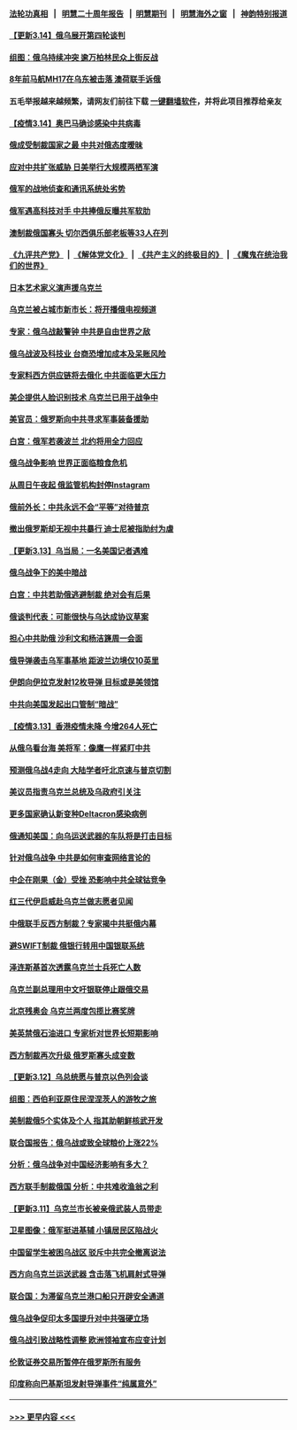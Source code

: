 #### [法轮功真相](https://github.com/gfw-breaker/truth/blob/master/README.md?t=0) &nbsp;&nbsp;|&nbsp;&nbsp; [明慧二十周年报告](https://github.com/gfw-breaker/mh-reports/blob/master/README.md?t=0) &nbsp;&nbsp;|&nbsp;&nbsp;[明慧期刊](https://github.com/gfw-breaker/mh-qikan) &nbsp;&nbsp;|&nbsp;&nbsp; [明慧海外之窗](https://github.com/gfw-breaker/mh-news/blob/master/README.md?t=0) &nbsp;&nbsp;|&nbsp;&nbsp; [神韵特别报道](https://github.com/gfw-breaker/mh-news/blob/master/shenyun.md?t=0)
#### [【更新3.14】俄乌展开第四轮谈判](../pages/nsc418/n13645306.md?t=03142352) 
#### [组图：俄乌持续冲突 逾万柏林民众上街反战](../pages/nsc418/n13645089.md?t=03142352) 
#### [8年前马航MH17在乌东被击落 澳荷联手诉俄](../pages/nsc418/n13645268.md?t=03142352) 
#### 五毛举报越来越频繁，请网友们前往下载 [一键翻墙软件](https://github.com/gfw-breaker/ssr-accounts)，并将此项目推荐给亲友
#### [【疫情3.14】奥巴马确诊感染中共病毒](../pages/nsc418/n13644460.md?t=03142352) 
#### [俄成受制裁国家之最 中共对俄态度暧昧](../pages/nsc418/n13645068.md?t=03142352) 
#### [应对中共扩张威胁 日美举行大规模两栖军演](../pages/nsc418/n13644962.md?t=03142352) 
#### [俄军的战地侦查和通讯系统处劣势](../pages/nsc418/n13645012.md?t=03142352) 
#### [俄军遇高科技对手 中共捧俄反曝共军软肋](../pages/nsc418/n13644978.md?t=03142352) 
#### [澳制裁俄国寡头 切尔西俱乐部老板等33人在列](../pages/nsc418/n13644771.md?t=03142352) 
#### [《九评共产党》](https://github.com/begood0513/9ping.md/blob/master/README.md) &nbsp;|&nbsp; [《解体党文化》](../../../../jtdwh.md/blob/master/README.md)  &nbsp;|&nbsp; [《共产主义的终极目的》](../../../../gczydzjmd.md/blob/master/README.md) &nbsp;|&nbsp; [《魔鬼在统治我们的世界》](../../../../mgztzwmdsj.md/blob/master/README.md) 
#### [日本艺术家义演声援乌克兰](../pages/nsc418/n13644759.md?t=03142352) 
#### [乌克兰被占城市新市长：将开播俄电视频道](../pages/nsc418/n13644101.md?t=03142352) 
#### [专家：俄乌战敲警钟 中共是自由世界之敌](../pages/nsc418/n13644294.md?t=03142352) 
#### [俄乌战波及科技业 台商恐增加成本及呆账风险](../pages/nsc418/n13644162.md?t=03142352) 
#### [专家料西方供应链将去俄化 中共面临更大压力](../pages/nsc418/n13644122.md?t=03142352) 
#### [美企提供人脸识别技术 乌克兰已用于战争中](../pages/nsc418/n13643691.md?t=03142352) 
#### [美官员：俄罗斯向中共寻求军事装备援助](../pages/nsc418/n13643751.md?t=03142352) 
#### [白宫：俄军若袭波兰 北约将用全力回应](../pages/nsc418/n13643668.md?t=03142352) 
#### [俄乌战争影响 世界正面临粮食危机](../pages/nsc418/n13643755.md?t=03142352) 
#### [从周日午夜起 俄监管机构封停Instagram](../pages/nsc418/n13643449.md?t=03142352) 
#### [俄前外长：中共永远不会“平等”对待普京](../pages/nsc418/n13643595.md?t=03142352) 
#### [撤出俄罗斯却无视中共暴行 迪士尼被指助纣为虐](../pages/nsc418/n13643422.md?t=03142352) 
#### [【更新3.13】乌当局：一名美国记者遇难](../pages/nsc418/n13643046.md?t=03142352) 
#### [俄乌战争下的美中暗战](../pages/nsc418/n13639921.md?t=03142352) 
#### [白宫：中共若助俄逃避制裁 绝对会有后果](../pages/nsc418/n13643513.md?t=03142352) 
#### [俄谈判代表：可能很快与乌达成协议草案](../pages/nsc418/n13643399.md?t=03142352) 
#### [担心中共助俄 沙利文和杨洁篪周一会面](../pages/nsc418/n13643432.md?t=03142352) 
#### [俄导弹袭击乌军事基地 距波兰边境仅10英里](../pages/nsc418/n13643362.md?t=03142352) 
#### [伊朗向伊拉克发射12枚导弹 目标或是美领馆](../pages/nsc418/n13642988.md?t=03142352) 
#### [中共向美国发起出口管制“暗战”](../pages/nsc418/n13612465.md?t=03142352) 
#### [【疫情3.13】香港疫情未降 今增264人死亡](../pages/nsc418/n13642734.md?t=03142352) 
#### [从俄乌看台海 美将军：像鹰一样紧盯中共](../pages/nsc418/n13637731.md?t=03142352) 
#### [预测俄乌战4走向 大陆学者吁北京速与普京切割](../pages/nsc418/n13642384.md?t=03142352) 
#### [美议员指责乌克兰总统及乌政府引关注](../pages/nsc418/n13642446.md?t=03142352) 
#### [更多国家确认新变种Deltacron感染病例](../pages/nsc418/n13642048.md?t=03142352) 
#### [俄通知美国：向乌运送武器的车队将是打击目标](../pages/nsc418/n13642030.md?t=03142352) 
#### [针对俄乌战争 中共是如何审查网络言论的](../pages/nsc418/n13641851.md?t=03142352) 
#### [中企在刚果（金）受挫 恐影响中共全球钴竞争](../pages/nsc418/n13641727.md?t=03142352) 
#### [红三代伊启威赴乌克兰做志愿者见闻](../pages/nsc418/n13641454.md?t=03142352) 
#### [中俄联手反西方制裁？专家揭中共挺俄内幕](../pages/nsc418/n13639480.md?t=03142352) 
#### [避SWIFT制裁 俄银行转用中国银联系统](../pages/nsc418/n13641855.md?t=03142352) 
#### [泽连斯基首次透露乌克兰士兵死亡人数](../pages/nsc418/n13641712.md?t=03142352) 
#### [乌克兰副总理用中文吁银联停止跟俄交易](../pages/nsc418/n13641639.md?t=03142352) 
#### [北京残奥会 乌克兰两度包揽比赛奖牌](../pages/nsc418/n13641596.md?t=03142352) 
#### [美英禁俄石油进口 专家析对世界长短期影响](../pages/nsc418/n13641574.md?t=03142352) 
#### [西方制裁再次升级 俄罗斯寡头成变数](../pages/nsc418/n13641455.md?t=03142352) 
#### [【更新3.12】乌总统愿与普京以色列会谈](../pages/nsc418/n13641342.md?t=03142352) 
#### [组图：西伯利亚原住民涅涅茨人的游牧之旅](../pages/nsc418/n13641052.md?t=03142352) 
#### [美制裁俄5个实体及个人 指其助朝鲜核武开发](../pages/nsc418/n13641005.md?t=03142352) 
#### [联合国报告：俄乌战或致全球粮价上涨22%](../pages/nsc418/n13640384.md?t=03142352) 
#### [分析：俄乌战争对中国经济影响有多大？](../pages/nsc418/n13640472.md?t=03142352) 
#### [西方联手制裁俄国 分析：中共难收渔翁之利](../pages/nsc418/n13640767.md?t=03142352) 
#### [【更新3.11】乌克兰市长被亲俄武装人员带走](../pages/nsc418/n13639341.md?t=03142352) 
#### [卫星图像：俄军挺进基辅 小镇居民区陷战火](../pages/nsc418/n13640533.md?t=03142352) 
#### [中国留学生被困乌战区 驳斥中共完全撤离说法](../pages/nsc418/n13640321.md?t=03142352) 
#### [西方向乌克兰运送武器 含击落飞机肩射式导弹](../pages/nsc418/n13640382.md?t=03142352) 
#### [联合国：为滞留乌克兰港口船只开辟安全通道](../pages/nsc418/n13640152.md?t=03142352) 
#### [俄乌战争促印太多国提升对中共强硬立场](../pages/nsc418/n13639842.md?t=03142352) 
#### [俄乌战引致战略性调整 欧洲领袖宣布应变计划](../pages/nsc418/n13640121.md?t=03142352) 
#### [伦敦证券交易所暂停在俄罗斯所有服务](../pages/nsc418/n13639932.md?t=03142352) 
#### [印度称向巴基斯坦发射导弹事件“纯属意外”](../pages/nsc418/n13640107.md?t=03142352) 

----
#### [ >>> 更早内容 <<< ](../indexes/nsc418-earlier.md)
